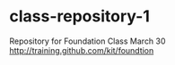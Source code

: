 # class-repository-1
Repository for Foundation Class March 30 http://training.github.com/kit/foundtion
